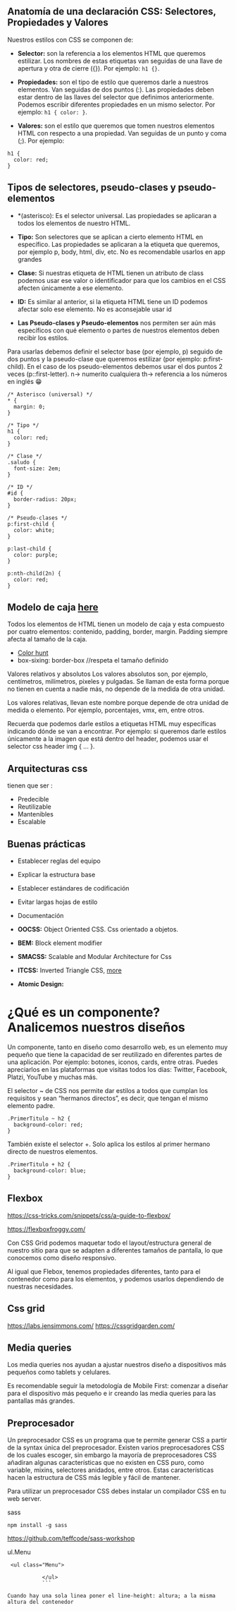 

## Anatomía de una declaración CSS: Selectores, Propiedades y Valores

Nuestros estilos con CSS se componen de:

* **Selector:** son la referencia a los elementos HTML que queremos estilizar. Los nombres de estas etiquetas van seguidas de una llave de apertura y otra de cierre ({}). Por ejemplo: `h1 {}`.

* **Propiedades:** son el tipo de estilo que queremos darle a nuestros elementos. Van seguidas de dos puntos (:). Las propiedades deben estar dentro de las llaves del selector que definimos anteriormente. Podemos escribir diferentes propiedades en un mismo selector. Por ejemplo: `h1 { color: }`.

* **Valores:** son el estilo que queremos que tomen nuestros elementos HTML con respecto a una propiedad. Van seguidas de un punto y coma (;). Por ejemplo: 

```
h1 {
  color: red;
}
```

## Tipos de selectores, pseudo-clases y pseudo-elementos
* *(asterisco): Es el selector universal. Las propiedades se aplicaran a todos los elementos de nuestro HTML.

* **Tipo:** Son selectores que se aplican a cierto elemento HTML en específico. Las propiedades se aplicaran a la etiqueta que queremos, por ejemplo p, body, html, div, etc. No es recomendable usarlos en app grandes

* **Clase:** Si nuestras etiqueta de HTML tienen un atributo de class podemos usar ese valor o identificador para que los cambios en el CSS afecten únicamente a ese elemento.

* **ID:** Es similar al anterior, si la etiqueta HTML tiene un ID podemos afectar solo ese elemento. No es aconsejable usar id

* **Las Pseudo-clases y Pseudo-elementos** nos permiten ser aún más específicos con qué elemento o partes de nuestros elementos deben recibir los estilos.

Para usarlas debemos definir el selector base (por ejemplo, p) seguido de dos puntos y la pseudo-clase que queremos estilizar (por ejemplo: p:first-child). En el caso de los pseudo-elementos debemos usar el dos puntos 2 veces (p::first-letter).
n-> numerito cualquiera
th-> referencia a los números en inglés
😁

```
/* Asterisco (universal) */
* {
  margin: 0;
}

/* Tipo */
h1 {
  color: red;
}

/* Clase */
.saludo {
  font-size: 2em;
}

/* ID */
#id {
  border-radius: 20px;
}

/* Pseudo-clases */
p:first-child {
  color: white;
}

p:last-child {
  color: purple;
}

p:nth-child(2n) {
  color: red;
}
```

## Modelo de caja [here](https://devcode.la/tutoriales/modelo-caja-css/)
Todos los elementos de HTML tienen un modelo de caja y esta compuesto por cuatro elementos: contenido, padding, border, margin.
Padding siempre afecta al tamaño de la caja.

* [Color hunt](https://colorhunt.co/)
* box-sixing: border-box //respeta el tamaño definido

Valores relativos y absolutos
Los valores absolutos son, por ejemplo, centímetros, milímetros, pixeles y pulgadas. Se llaman de esta forma porque no tienen en cuenta a nadie más, no depende de la medida de otra unidad.

Los valores relativas, llevan este nombre porque depende de otra unidad de medida o elemento. Por ejemplo, porcentajes, vmx, em, entre otros.

Recuerda que podemos darle estilos a etiquetas HTML muy específicas indicando dónde se van a encontrar. Por ejemplo: si queremos darle estilos únicamente a la imagen que está dentro del header, podemos usar el selector css header img { ... }.

## Arquitecturas css
tienen que ser :
 * Predecible
 * Reutilizable
 * Mantenibles
 * Escalable

 ## Buenas prácticas 

 * Establecer reglas del equipo
 * Explicar la estructura base
 * Establecer estándares de codificación
 * Evitar largas hojas de estilo
 * Documentación


* **OOCSS:** Object Oriented CSS. Css orientado a objetos. 
* **BEM:** Block element modifier 
* **SMACSS:** Scalable and Modular Architecture for Css
* **ITCSS:** Inverted Triangle CSS, [more](https://www.xfive.co/blog/itcss-scalable-maintainable-css-architecture/)
* **Atomic Design:**


# ¿Qué es un componente? Analicemos nuestros diseños

Un componente, tanto en diseño como desarrollo web, es un elemento muy pequeño que tiene la capacidad de ser reutilizado en diferentes partes de una aplicación. Por ejemplo: botones, iconos, cards, entre otras. Puedes apreciarlos en las plataformas que visitas todos los días: Twitter, Facebook, Platzi, YouTube y muchas más.

El selector ~ de CSS nos permite dar estilos a todos que cumplan los requisitos y sean “hermanos directos”, es decir, que tengan el mismo elemento padre.

```
.PrimerTitulo ~ h2 {
  background-color: red;
}
```


También existe el selector +. Solo aplica los estilos al primer hermano directo de nuestros elementos.

```
.PrimerTitulo + h2 {
  background-color: blue;
}
```




##  Flexbox
https://css-tricks.com/snippets/css/a-guide-to-flexbox/

https://flexboxfroggy.com/

Con CSS Grid podemos maquetar todo el layout/estructura general de nuestro sitio para que se adapten a diferentes tamaños de pantalla, lo que conocemos como diseño responsivo.

Al igual que Flebox, tenemos propiedades diferentes, tanto para el contenedor como para los elementos, y podemos usarlos dependiendo de nuestras necesidades.

## Css grid
https://labs.jensimmons.com/
https://cssgridgarden.com/

## Media queries
Los media queries nos ayudan a ajustar nuestros diseño a dispositivos más pequeños como tablets y celulares.

Es recomendable seguir la metodología de Mobile First: comenzar a diseñar para el dispositivo más pequeño e ir creando las media queries para las pantallas más grandes.


## Preprocesador

Un preprocesador CSS es un programa que te permite generar CSS a partir de la syntax única del preprocesador. Existen varios preprocesadores CSS de los cuales escoger, sin embargo la mayoría de preprocesadores CSS añadiran algunas características que no existen en CSS puro, como variable, mixins, selectores anidados, entre otros. Estas características hacen la estructura de CSS más legible y fácil de mantener.

Para utilizar un preprocesador CSS debes instalar un compilador CSS en tu web  server.

sass

```
npm install -g sass
```

https://github.com/teffcode/sass-workshop

ul.Menu
```
 <ul class="Menu">
               
           </ul>
           ```

Cuando hay una sola linea poner el line-height: altura; a la misma altura del contenedor